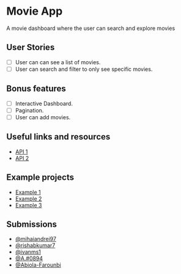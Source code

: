 # Movie App

A movie dashboard where the user can search and explore movies

## User Stories

-   [ ] User can can see a list of movies.
-   [ ] User can search and filter to only see specific movies.

## Bonus features

-   [ ] Interactive Dashboard.
-   [ ] Pagination.
-   [ ] User can add movies.

## Useful links and resources

-   [API 1](http://www.omdbapi.com/)
-   [API 2](https://developers.themoviedb.org/3)

## Example projects
- [Example 1](https://dashboardbox.netlify.com/#/)
- [Example 2](https://eran-or.github.io/movies-dashboard/)
- [Example 3](https://mrpaxton.github.io/react-admin-movies/#/login)

## Submissions
 - [@mihaiandrei97](https://metflix-movie-app.netlify.com/)
 - [@rishabkumar7](https://mainproj-web.herokuapp.com/)
 - [@ivanms1](https://movies-app.ivanms1.now.sh/)
 - [@A.#0894](https://vueflixx.netlify.app/)
 - [@Abiola-Farounbi](https://moviemania1.netlify.app/)
